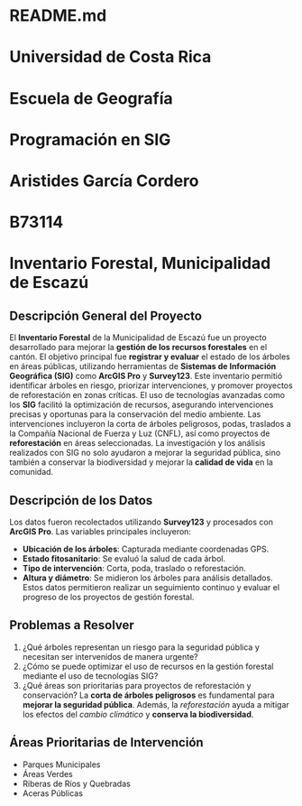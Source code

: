 # README.md

# Universidad de Costa Rica
# Escuela de Geografía
# Programación en SIG
# Aristides García Cordero
# B73114

# Inventario Forestal, Municipalidad de Escazú


## Descripción General del Proyecto
El **Inventario Forestal** de la Municipalidad de Escazú fue un proyecto desarrollado para mejorar la **gestión de los recursos forestales** en el cantón. El objetivo principal fue **registrar y evaluar** el estado de los árboles en áreas públicas, utilizando herramientas de **Sistemas de Información Geográfica (SIG)** como **ArcGIS Pro** y **Survey123**. Este inventario permitió identificar árboles en riesgo, priorizar intervenciones, y promover proyectos de reforestación en zonas críticas.
El uso de tecnologías avanzadas como los **SIG** facilitó la optimización de recursos, asegurando intervenciones precisas y oportunas para la conservación del medio ambiente. Las intervenciones incluyeron la corta de árboles peligrosos, podas, traslados a la Compañía Nacional de Fuerza y Luz (CNFL), así como proyectos de **reforestación** en áreas seleccionadas.
La investigación y los análisis realizados con SIG no solo ayudaron a mejorar la seguridad pública, sino también a conservar la biodiversidad y mejorar la **calidad de vida** en la comunidad.


## Descripción de los Datos
Los datos fueron recolectados utilizando **Survey123** y procesados con **ArcGIS Pro**. Las variables principales incluyeron:
- **Ubicación de los árboles**: Capturada mediante coordenadas GPS.
- **Estado fitosanitario**: Se evaluó la salud de cada árbol.
- **Tipo de intervención**: Corta, poda, traslado o reforestación.
- **Altura y diámetro**: Se midieron los árboles para análisis detallados.
Estos datos permitieron realizar un seguimiento continuo y evaluar el progreso de los proyectos de gestión forestal.

## Problemas a Resolver
1. ¿Qué árboles representan un riesgo para la seguridad pública y necesitan ser intervenidos de manera urgente?
2. ¿Cómo se puede optimizar el uso de recursos en la gestión forestal mediante el uso de tecnologías SIG?
3. ¿Qué áreas son prioritarias para proyectos de reforestación y conservación?
La **corta de árboles peligrosos** es fundamental para **mejorar la seguridad pública**. Además, la *reforestación* ayuda a mitigar los efectos del *cambio climático* y **conserva la biodiversidad**.

## Áreas Prioritarias de Intervención

- Parques Municipales
- Áreas Verdes
- Riberas de Ríos y Quebradas
- Aceras Públicas




